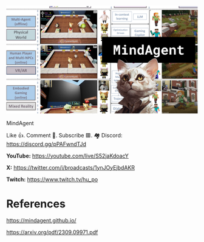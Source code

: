 ![](thumbnails/23.09.2023.png)

MindAgent

Like 👍. Comment 💬. Subscribe 🟥.
🏘 Discord: https://discord.gg/pPAFwndTJd

**YouTube:** https://youtube.com/live/S52jaKdoacY

**X:** https://twitter.com/i/broadcasts/1ynJOyEjbdAKR

**Twitch:** https://www.twitch.tv/hu_po


# References

https://mindagent.github.io/

https://arxiv.org/pdf/2309.09971.pdf
